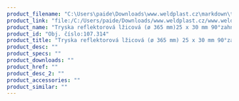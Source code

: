 ```yaml
---
product_filename: "C:\Users\paide\Downloads\www.weldplast.cz\markdown\tryska-reflektorova-lzicova-o-365-mm-25-x-30-mm-90zahnuta-bez-svorek.md"
product_link: "file:/C:/Users/paide/Downloads/www.weldplast.cz/www.weldplast.cz/sk/tryska-reflektorova-lzicova-o-365-mm-25-x-30-mm-90zahnuta-bez-svorek"
product_name: "Tryska reflektorová lžicová (ø 365 mm)25 x 30 mm 90°zahnutá bez svorek"
product_id: "Obj. číslo:107.314"
product_title: "Tryska reflektorová lžicová (ø 365 mm) 25 x 30 mm 90°zahnutá bez svore | Weldplast"
product_desc: ""
product_specs: ""
product_downloads: ""
product_href: ""
product_desc_2: ""
product_accessories: ""
product_similar: ""
---
```

